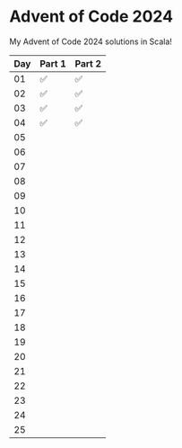 # Advent of Code 2024

My Advent of Code 2024 solutions in Scala!

| Day | Part 1 | Part 2 |
| --- | ------ | ------ |
| 01  | ✅     | ✅     |
| 02  | ✅     | ✅     |
| 03  | ✅     | ✅     |
| 04  | ✅     | ✅     |
| 05  |        |        |
| 06  |        |        |
| 07  |        |        |
| 08  |        |        |
| 09  |        |        |
| 10  |        |        |
| 11  |        |        |
| 12  |        |        |
| 13  |        |        |
| 14  |        |        |
| 15  |        |        |
| 16  |        |        |
| 17  |        |        |
| 18  |        |        |
| 19  |        |        |
| 20  |        |        |
| 21  |        |        |
| 22  |        |        |
| 23  |        |        |
| 24  |        |        |
| 25  |        |        |
